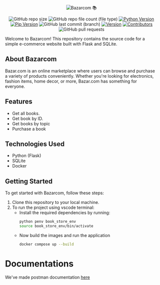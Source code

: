 <div align=center>
   
![Bazarcom 📚](https://github.com/BaraSedih11/Bazarcom/assets/98843912/3ee4f63d-0e06-4431-9c9e-e5969a7c5d46)

   ![GitHub repo size](https://img.shields.io/github/repo-size/BaraSedih11/bazarcom) ![GitHub repo file count (file type)](https://img.shields.io/github/directory-file-count/BaraSedih11/bazarcom) [![Python Version](https://img.shields.io/badge/python-3.8-blue)](https://www.python.org/downloads/release/python-380/)
[![Pip Version](https://img.shields.io/badge/pip-21.0-orange)](https://pypi.org/project/pip/21.0/)
 ![GitHub last commit (branch)](https://img.shields.io/github/last-commit/BaraSedih11/bazarcom/main)
[![Version](https://img.shields.io/badge/version-v1.0.0-blue)](https://github.com/BaraSedih/bazarcom/releases/tag/v1.0.0)
[![Contributors](https://img.shields.io/github/contributors/BaraSedih11/bazarcom)](https://github.com/BaraSedih11/bazarcom/graphs/contributors)
![GitHub pull requests](https://img.shields.io/github/issues-pr-raw/BaraSedih11/bazarcom)
  
</div>
Welcome to Bazarcom! This repository contains the source code for a simple e-commerce website built with Flask and SQLite.

## About Bazarcom

Bazar.com is an online marketplace where users can browse and purchase a variety of products conveniently. Whether you're looking for electronics, fashion items, home decor, or more, Bazar.com has something for everyone.

## Features

- Get all books.
- Get book by ID.
- Get books by topic
- Purchase a book

## Technologies Used

- Python (Flask)
- SQLite
- Docker

## Getting Started

To get started with Bazarcom, follow these steps:

<ol>
   
   <li>Clone this repository to your local machine.</li>
   <li>To run the project using vscode terminal:
      <ul>
         <li>Install the required dependencies by running:</li>
         
   
   ```bash
   python penv book_store_env
   source book_store_env/bin/activate
   ```
         
   <li>
      Now build the images and run the application

   ```bash
   docker compose up --build
   ```
   </li>
</ol>

# Documentations
We've made postman documentation [here](https://documenter.getpostman.com/view/33323023/2sA35Ba439)
